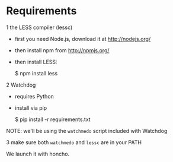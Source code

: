 Requirements
============

1 the LESS compiler (lessc)
   - first you need Node.js, download it at http://nodejs.org/
   - then install npm from http://npmjs.org/
   - then install LESS:

     $ npm install less

2 Watchdog
   - requires Python
   - install via pip

     $ pip install -r requirements.txt

   NOTE: we'll be using the `watchmedo` script included with Watchdog

3 make sure both `watchmedo` and `lessc` are in your PATH

We launch it with honcho.